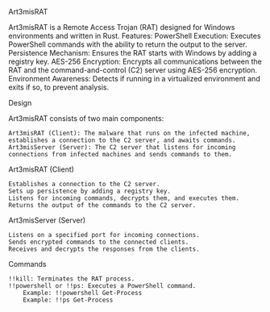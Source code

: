 Art3misRAT

Art3misRAT is a Remote Access Trojan (RAT) designed for Windows environments and written in Rust.
Features:
    PowerShell Execution: Executes PowerShell commands with the ability to return the output to the server.
    Persistence Mechanism: Ensures the RAT starts with Windows by adding a registry key.
    AES-256 Encryption: Encrypts all communications between the RAT and the command-and-control (C2) server using AES-256 encryption.
    Environment Awareness: Detects if running in a virtualized environment and exits if so, to prevent analysis.

Design

Art3misRAT consists of two main components:

    Art3misRAT (Client): The malware that runs on the infected machine, establishes a connection to the C2 server, and awaits commands.
    Art3misServer (Server): The C2 server that listens for incoming connections from infected machines and sends commands to them.

Art3misRAT (Client)

    Establishes a connection to the C2 server.
    Sets up persistence by adding a registry key.
    Listens for incoming commands, decrypts them, and executes them.
    Returns the output of the commands to the C2 server.

Art3misServer (Server)

    Listens on a specified port for incoming connections.
    Sends encrypted commands to the connected clients.
    Receives and decrypts the responses from the clients.
    
Commands

    !!kill: Terminates the RAT process.
    !!powershell or !!ps: Executes a PowerShell command.
        Example: !!powershell Get-Process
        Example: !!ps Get-Process

